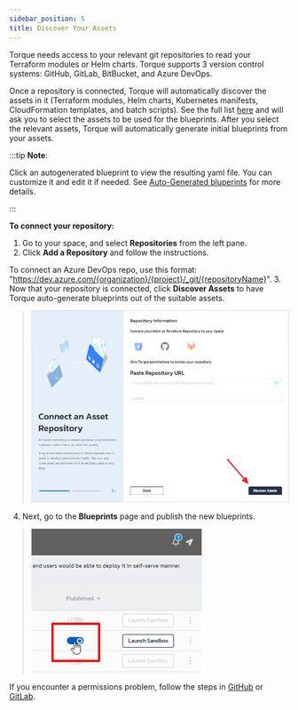 ```yaml
---
sidebar_position: 5
title: Discover Your Assets
---
```


Torque needs access to your relevant git repositories to read your Terraform modules or Helm charts.
Torque supports 3 version control systems: GitHub, GitLab, BitBucket, and Azure DevOps.

Once a repository is connected, Torque will automatically discover the assets in it (Terraform modules, Helm charts, Kubernetes manifests, CloudFormation templates, and batch scripts). See the full list [here](/overview/supported-platforms.md) and will ask you to select the assets to be used for the blueprints. After you select the relevant assets, Torque will automatically generate initial blueprints from your assets.

:::tip __Note__:

Click an autogenerated blueprint to view the resulting yaml file. You can customize it and edit it if needed. See [Auto-Generated bluperints](/blueprint-designer-guide/Autogenerated%20Blueprints.md) for more details.

:::

**To connect your repository:**
1. Go to your space, and select __Repositories__ from the left pane. 
2. Click **Add a Repository** and follow the instructions.

  To connect an Azure DevOps repo, use this format: "https://dev.azure.com/{organization}/{project}/_git/{repositoryName}".
3. Now that your repository is connected, click __Discover Assets__ to have Torque auto-generate blueprints out of the suitable assets.
  > ![Locale Dropdown](/img/discover-assets-2.png)
4. Next, go to the __Blueprints__ page and publish the new blueprints.
  > ![Locale Dropdown](/img/publish-blueprint.png)

   If you encounter a permissions problem, follow the steps in [GitHub](/admin-guide/source-control-github) or [GitLab](/admin-guide/source-control-gitlab).